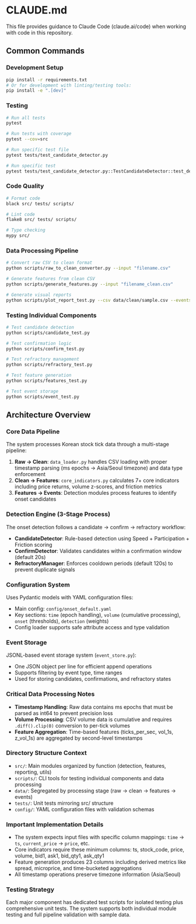 # CLAUDE.md

This file provides guidance to Claude Code (claude.ai/code) when working with code in this repository.

## Common Commands

### Development Setup
```bash
pip install -r requirements.txt
# Or for development with linting/testing tools:
pip install -e ".[dev]"
```

### Testing
```bash
# Run all tests
pytest

# Run tests with coverage
pytest --cov=src

# Run specific test file
pytest tests/test_candidate_detector.py

# Run specific test
pytest tests/test_candidate_detector.py::TestCandidateDetector::test_detect_candidates
```

### Code Quality
```bash
# Format code
black src/ tests/ scripts/

# Lint code
flake8 src/ tests/ scripts/

# Type checking
mypy src/
```

### Data Processing Pipeline
```bash
# Convert raw CSV to clean format
python scripts/raw_to_clean_converter.py --input "filename.csv"

# Generate features from clean CSV
python scripts/generate_features.py --input "filename_clean.csv"

# Generate visual reports
python scripts/plot_report_test.py --csv data/clean/sample.csv --events data/events/sample_candidates.jsonl
```

### Testing Individual Components
```bash
# Test candidate detection
python scripts/candidate_test.py

# Test confirmation logic
python scripts/confirm_test.py

# Test refractory management
python scripts/refractory_test.py

# Test feature generation
python scripts/features_test.py

# Test event storage
python scripts/event_test.py
```

## Architecture Overview

### Core Data Pipeline
The system processes Korean stock tick data through a multi-stage pipeline:

1. **Raw → Clean**: `data_loader.py` handles CSV loading with proper timestamp parsing (ms epochs → Asia/Seoul timezone) and data type enforcement
2. **Clean → Features**: `core_indicators.py` calculates 7+ core indicators including price returns, volume z-scores, and friction metrics
3. **Features → Events**: Detection modules process features to identify onset candidates

### Detection Engine (3-Stage Process)
The onset detection follows a candidate → confirm → refractory workflow:

- **CandidateDetector**: Rule-based detection using Speed + Participation + Friction scoring
- **ConfirmDetector**: Validates candidates within a confirmation window (default 20s)
- **RefractoryManager**: Enforces cooldown periods (default 120s) to prevent duplicate signals

### Configuration System
Uses Pydantic models with YAML configuration files:
- Main config: `config/onset_default.yaml`
- Key sections: `time` (epoch handling), `volume` (cumulative processing), `onset` (thresholds), `detection` (weights)
- Config loader supports safe attribute access and type validation

### Event Storage
JSONL-based event storage system (`event_store.py`):
- One JSON object per line for efficient append operations
- Supports filtering by event type, time ranges
- Used for storing candidates, confirmations, and refractory states

### Critical Data Processing Notes
- **Timestamp Handling**: Raw data contains ms epochs that must be parsed as int64 to prevent precision loss
- **Volume Processing**: CSV volume data is cumulative and requires `.diff().clip(0)` conversion to per-tick volumes
- **Feature Aggregation**: Time-based features (ticks_per_sec, vol_1s, z_vol_1s) are aggregated by second-level timestamps

### Directory Structure Context
- `src/`: Main modules organized by function (detection, features, reporting, utils)
- `scripts/`: CLI tools for testing individual components and data processing
- `data/`: Segregated by processing stage (raw → clean → features → events)
- `tests/`: Unit tests mirroring src/ structure
- `config/`: YAML configuration files with validation schemas

### Important Implementation Details
- The system expects input files with specific column mappings: `time` → `ts`, `current_price` → `price`, etc.
- Core indicators require these minimum columns: ts, stock_code, price, volume, bid1, ask1, bid_qty1, ask_qty1
- Feature generation produces 23 columns including derived metrics like spread, microprice, and time-bucketed aggregations
- All timestamp operations preserve timezone information (Asia/Seoul)

### Testing Strategy
Each major component has dedicated test scripts for isolated testing plus comprehensive unit tests. The system supports both individual module testing and full pipeline validation with sample data.